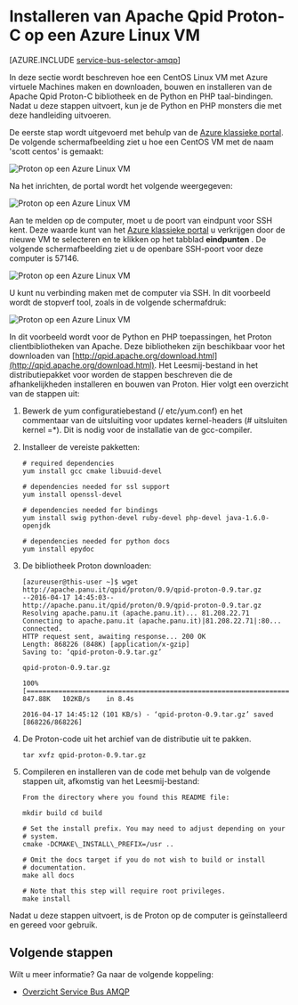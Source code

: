 <properties 
    pageTitle="Het installeren van Apache Qpid Proton-C op een Linux VM | Microsoft Azure"
    description="Het maken van een CentOS Linux VM met Azure virtuele Machines en maken en installeren van de Apache Qpid Proton-C-bibliotheek."
    services="service-bus"
    documentationCenter="na"
    authors="sethmanheim"
    manager="timlt"
    editor="" /> 
<tags 
    ms.service="service-bus"
    ms.devlang="na"
    ms.topic="article"
    ms.tgt_pltfrm="na"
    ms.workload="na"
    ms.date="09/29/2016"
    ms.author="sethm" />

# <a name="install-apache-qpid-proton-c-on-an-azure-linux-vm"></a>Installeren van Apache Qpid Proton-C op een Azure Linux VM

[AZURE.INCLUDE [service-bus-selector-amqp](../../includes/service-bus-selector-amqp.md)]

In deze sectie wordt beschreven hoe een CentOS Linux VM met Azure virtuele Machines maken en downloaden, bouwen en installeren van de Apache Qpid Proton-C bibliotheek en de Python en PHP taal-bindingen. Nadat u deze stappen uitvoert, kun je de Python en PHP monsters die met deze handleiding uitvoeren.

De eerste stap wordt uitgevoerd met behulp van de [Azure klassieke portal][]. De volgende schermafbeelding ziet u hoe een CentOS VM met de naam 'scott centos' is gemaakt:

![Proton op een Azure Linux VM][0]

Na het inrichten, de portal wordt het volgende weergegeven:

![Proton op een Azure Linux VM][1]

Aan te melden op de computer, moet u de poort van eindpunt voor SSH kent. Deze waarde kunt van het [Azure klassieke portal][] u verkrijgen door de nieuwe VM te selecteren en te klikken op het tabblad **eindpunten** . De volgende schermafbeelding ziet u de openbare SSH-poort voor deze computer is 57146.

![Proton op een Azure Linux VM][2]

U kunt nu verbinding maken met de computer via SSH. In dit voorbeeld wordt de stopverf tool, zoals in de volgende schermafdruk:

![Proton op een Azure Linux VM][3]

In dit voorbeeld wordt voor de Python en PHP toepassingen, het Proton clientbibliotheken van Apache. Deze bibliotheken zijn beschikbaar voor het downloaden van [http://qpid.apache.org/download.html](http://qpid.apache.org/download.html). Het Leesmij-bestand in het distributiepakket voor worden de stappen beschreven die de afhankelijkheden installeren en bouwen van Proton. Hier volgt een overzicht van de stappen uit:

1.  Bewerk de yum configuratiebestand (/ etc/yum.conf) en het commentaar van de uitsluiting voor updates kernel-headers (\# uitsluiten kernel =\*). Dit is nodig voor de installatie van de gcc-compiler.

2.  Installeer de vereiste pakketten:

    ```
    # required dependencies 
    yum install gcc cmake libuuid-devel
    
    # dependencies needed for ssl support
    yum install openssl-devel
    
    # dependencies needed for bindings
    yum install swig python-devel ruby-devel php-devel java-1.6.0-openjdk
    
    # dependencies needed for python docs
    yum install epydoc
    ```

1.  De bibliotheek Proton downloaden:

    ```
    [azureuser@this-user ~]$ wget http://apache.panu.it/qpid/proton/0.9/qpid-proton-0.9.tar.gz
    --2016-04-17 14:45:03--  http://apache.panu.it/qpid/proton/0.9/qpid-proton-0.9.tar.gz
    Resolving apache.panu.it (apache.panu.it)... 81.208.22.71
    Connecting to apache.panu.it (apache.panu.it)|81.208.22.71|:80... connected.
    HTTP request sent, awaiting response... 200 OK
    Length: 868226 (848K) [application/x-gzip]
    Saving to: ‘qpid-proton-0.9.tar.gz’
    
    qpid-proton-0.9.tar.gz                               
    
    100%[====================================================================================================================>] 847.88K   102KB/s    in 8.4s    
    
    2016-04-17 14:45:12 (101 KB/s) - ‘qpid-proton-0.9.tar.gz’ saved [868226/868226]
    ```

1.  De Proton-code uit het archief van de distributie uit te pakken.

    ```
    tar xvfz qpid-proton-0.9.tar.gz
    ```

1.  Compileren en installeren van de code met behulp van de volgende stappen uit, afkomstig van het Leesmij-bestand:

    ```
    From the directory where you found this README file:    
    
    mkdir build cd build
            
    # Set the install prefix. You may need to adjust depending on your      
    # system.       
    cmake -DCMAKE\_INSTALL\_PREFIX=/usr ..
            
    # Omit the docs target if you do not wish to build or install       
    # documentation.        
    make all docs
            
    # Note that this step will require root privileges.     
    make install
    ```

Nadat u deze stappen uitvoert, is de Proton op de computer is geïnstalleerd en gereed voor gebruik.

## <a name="next-steps"></a>Volgende stappen

Wilt u meer informatie? Ga naar de volgende koppeling:

- [Overzicht Service Bus AMQP][]

[Overzicht Service Bus AMQP]: service-bus-amqp-overview.md
[0]: ./media/service-bus-amqp-apache/amqp-apache-1.png
[1]: ./media/service-bus-amqp-apache/amqp-apache-2.png
[2]: ./media/service-bus-amqp-apache/amqp-apache-3.png
[3]: ./media/service-bus-amqp-apache/amqp-apache-4.png

[Azure klassieke portal]: http://manage.windowsazure.com


